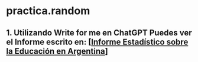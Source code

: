 # practica.random
## 1. Utilizando Write for me en ChatGPT Puedes ver el Informe escrito en: [[Informe Estadístico sobre la Educación en Argentina](**https://chatgpt.com/share/67538ac9-6f10-8009-b298-51807f3e2170)]
